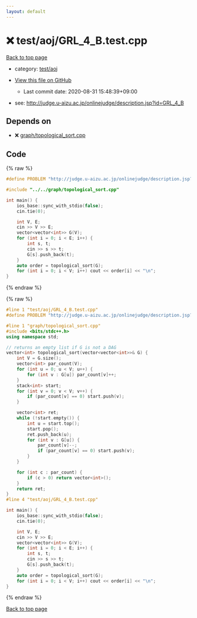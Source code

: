 ```yaml
---
layout: default
---
```


<!-- mathjax config similar to math.stackexchange -->
<script type="text/javascript" async
  src="https://cdnjs.cloudflare.com/ajax/libs/mathjax/2.7.5/MathJax.js?config=TeX-MML-AM_CHTML">
</script>
<script type="text/x-mathjax-config">
  MathJax.Hub.Config({
    TeX: { equationNumbers: { autoNumber: "AMS" }},
    tex2jax: {
      inlineMath: [ ['$','$'] ],
      processEscapes: true
    },
    "HTML-CSS": { matchFontHeight: false },
    displayAlign: "left",
    displayIndent: "2em"
  });
</script>

<script type="text/javascript" src="https://cdnjs.cloudflare.com/ajax/libs/jquery/3.4.1/jquery.min.js"></script>
<script src="https://cdn.jsdelivr.net/npm/jquery-balloon-js@1.1.2/jquery.balloon.min.js" integrity="sha256-ZEYs9VrgAeNuPvs15E39OsyOJaIkXEEt10fzxJ20+2I=" crossorigin="anonymous"></script>
<script type="text/javascript" src="../../../assets/js/copy-button.js"></script>
<link rel="stylesheet" href="../../../assets/css/copy-button.css" />


# :x: test/aoj/GRL_4_B.test.cpp

<a href="../../../index.html">Back to top page</a>

* category: <a href="../../../index.html#0d0c91c0cca30af9c1c9faef0cf04aa9">test/aoj</a>
* <a href="{{ site.github.repository_url }}/blob/master/test/aoj/GRL_4_B.test.cpp">View this file on GitHub</a>
    - Last commit date: 2020-08-31 15:48:39+09:00


* see: <a href="http://judge.u-aizu.ac.jp/onlinejudge/description.jsp?id=GRL_4_B">http://judge.u-aizu.ac.jp/onlinejudge/description.jsp?id=GRL_4_B</a>


## Depends on

* :x: <a href="../../../library/graph/topological_sort.cpp.html">graph/topological_sort.cpp</a>


## Code

<a id="unbundled"></a>
{% raw %}
```cpp
#define PROBLEM "http://judge.u-aizu.ac.jp/onlinejudge/description.jsp?id=GRL_4_B"

#include "../../graph/topological_sort.cpp"

int main() {
    ios_base::sync_with_stdio(false);
    cin.tie(0);

    int V, E;
    cin >> V >> E;
    vector<vector<int>> G(V);
    for (int i = 0; i < E; i++) {
        int s, t;
        cin >> s >> t;
        G[s].push_back(t);
    }
    auto order = topological_sort(G);
    for (int i = 0; i < V; i++) cout << order[i] << "\n";
}
```
{% endraw %}

<a id="bundled"></a>
{% raw %}
```cpp
#line 1 "test/aoj/GRL_4_B.test.cpp"
#define PROBLEM "http://judge.u-aizu.ac.jp/onlinejudge/description.jsp?id=GRL_4_B"

#line 1 "graph/topological_sort.cpp"
#include <bits/stdc++.h>
using namespace std;

// returns an empty list if G is not a DAG
vector<int> topological_sort(vector<vector<int>>& G) {
    int V = G.size();
    vector<int> par_count(V);
    for (int u = 0; u < V; u++) {
        for (int v : G[u]) par_count[v]++;
    }
    stack<int> start;
    for (int v = 0; v < V; v++) {
        if (par_count[v] == 0) start.push(v);
    }

    vector<int> ret;
    while (!start.empty()) {
        int u = start.top();
        start.pop();
        ret.push_back(u);
        for (int v : G[u]) {
            par_count[v]--;
            if (par_count[v] == 0) start.push(v);
        }
    }

    for (int c : par_count) {
        if (c > 0) return vector<int>();
    }
    return ret;
}
#line 4 "test/aoj/GRL_4_B.test.cpp"

int main() {
    ios_base::sync_with_stdio(false);
    cin.tie(0);

    int V, E;
    cin >> V >> E;
    vector<vector<int>> G(V);
    for (int i = 0; i < E; i++) {
        int s, t;
        cin >> s >> t;
        G[s].push_back(t);
    }
    auto order = topological_sort(G);
    for (int i = 0; i < V; i++) cout << order[i] << "\n";
}

```
{% endraw %}

<a href="../../../index.html">Back to top page</a>

